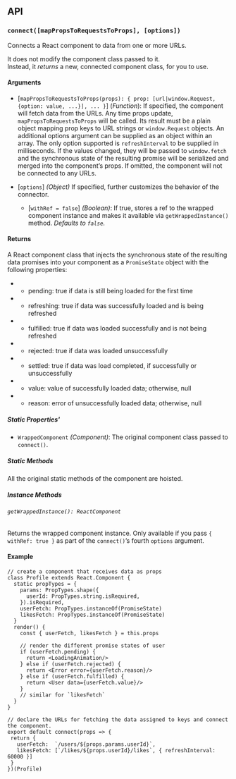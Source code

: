## API

### `connect([mapPropsToRequestsToProps], [options])`

Connects a React component to data from one or more URLs.

It does not modify the component class passed to it.  
Instead, it *returns* a new, connected component class, for you to use.

#### Arguments

* [`mapPropsToRequestsToProps(props): { prop: [url|window.Request, {option: value, ...}], ... }`] \(*Function*): If specified, the component will fetch data from the URLs. Any time props update, `mapPropsToRequestsToProps` will be called. Its result must be a plain object mapping prop keys to URL strings or `window.Request` objects. An additional options argument can be supplied as an object within an array. The only option supported is `refreshInterval` to be supplied in milliseconds. If the values changed, they will be passed to `window.fetch` and the synchronous state of the resulting promise will be serialized and merged into the component’s props. If omitted, the component will not be connected to any URLs. 

* [`options`] *(Object)* If specified, further customizes the behavior of the connector.
  * [`withRef = false`] *(Boolean)*: If true, stores a ref to the wrapped component instance and makes it available via `getWrappedInstance()` method. *Defaults to `false`.*

#### Returns

A React component class that injects the synchronous state of the resulting data promises into your component as a `PromiseState` object with the following properties:

  *  - pending: true if data is still being loaded for the first time
  *  - refreshing: true if data was successfully loaded and is being refreshed
  *  - fulfilled: true if data was loaded successfully and is not being refreshed
  *  - rejected: true if data was loaded unsuccessfully
  *  - settled: true if data was load completed, if successfully or unsuccessfully
  *  - value: value of successfully loaded data; otherwise, null
  *  - reason: error of unsuccessfully loaded data; otherwise, null

##### Static Properties'

* `WrappedComponent` *(Component)*: The original component class passed to `connect()`.

##### Static Methods

All the original static methods of the component are hoisted.

##### Instance Methods

###### `getWrappedInstance(): ReactComponent`

Returns the wrapped component instance. Only available if you pass `{ withRef: true }` as part of the `connect()`’s fourth `options` argument.

#### Example

    // create a component that receives data as props
    class Profile extends React.Component {
      static propTypes = {
        params: PropTypes.shape({
          userId: PropTypes.string.isRequired,
        }).isRequired,
        userFetch: PropTypes.instanceOf(PromiseState)
        likesFetch: PropTypes.instanceOf(PromiseState)
      }
      render() {
        const { userFetch, likesFetch } = this.props 
      
        // render the different promise states of user
        if (userFetch.pending) {
          return <LoadingAnimation/>
        } else if (userFetch.rejected) {
          return <Error error={userFetch.reason}/>
        } else if (userFetch.fulfilled) {
          return <User data={userFetch.value}/>
        }
        // similar for `likesFetch`
      }
    }
    
    // declare the URLs for fetching the data assigned to keys and connect the component.
    export default connect(props => {
     return {
       userFetch:  `/users/${props.params.userId}`,
       likesFetch: [`/likes/${props.userId}/likes`, { refreshInterval: 60000 }]
     }
    })(Profile)
